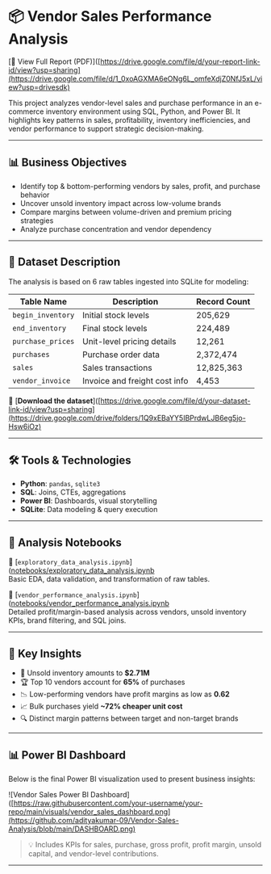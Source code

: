 # 📦 Vendor Sales Performance Analysis

[📄 View Full Report (PDF)]([https://drive.google.com/file/d/your-report-link-id/view?usp=sharing](https://drive.google.com/file/d/1_0xoAGXMA6eONg6L_omfeXdjZ0NfJ5xL/view?usp=drivesdk)

This project analyzes vendor-level sales and purchase performance in an e-commerce inventory environment using SQL, Python, and Power BI. It highlights key patterns in sales, profitability, inventory inefficiencies, and vendor performance to support strategic decision-making.

---

## 📊 Business Objectives

- Identify top & bottom-performing vendors by sales, profit, and purchase behavior  
- Uncover unsold inventory impact across low-volume brands  
- Compare margins between volume-driven and premium pricing strategies  
- Analyze purchase concentration and vendor dependency

---

## 🧾 Dataset Description

The analysis is based on 6 raw tables ingested into SQLite for modeling:

| Table Name         | Description                                 | Record Count |
|-------------------|---------------------------------------------|--------------|
| `begin_inventory` | Initial stock levels                        | 205,629      |
| `end_inventory`   | Final stock levels                          | 224,489      |
| `purchase_prices` | Unit-level pricing details                  | 12,261       |
| `purchases`       | Purchase order data                         | 2,372,474    |
| `sales`           | Sales transactions                          | 12,825,363   |
| `vendor_invoice`  | Invoice and freight cost info               | 4,453        |

📂 [**Download the dataset**]([https://drive.google.com/file/d/your-dataset-link-id/view?usp=sharing](https://drive.google.com/drive/folders/1Q9xEBaYY5IBPrdwLJB6eg5jo-Hsw6iOz)

---

## 🛠️ Tools & Technologies

- **Python**: `pandas`, `sqlite3`
- **SQL**: Joins, CTEs, aggregations
- **Power BI**: Dashboards, visual storytelling
- **SQLite**: Data modeling & query execution

---
## 📑 Analysis Notebooks

📘 [`exploratory_data_analysis.ipynb`]([notebooks/exploratory_data_analysis.ipynb](https://github.com/adityakumar-09/Vendor-Sales-Analysis/blob/main/Exploratroy%20Data%20Analysis.ipynb)  
Basic EDA, data validation, and transformation of raw tables.

📗 [`vendor_performance_analysis.ipynb`]([notebooks/vendor_performance_analysis.ipynb](https://github.com/adityakumar-09/Vendor-Sales-Analysis/blob/main/Venor%20Peformance%20Analysis.ipynb)  
Detailed profit/margin-based analysis across vendors, unsold inventory KPIs, brand filtering, and SQL joins.

---

## 📌 Key Insights

- 💸 Unsold inventory amounts to **$2.71M**
- 🏆 Top 10 vendors account for **65%** of purchases
- 📉 Low-performing vendors have profit margins as low as **0.62**
- 📈 Bulk purchases yield **~72% cheaper unit cost**
- 🔍 Distinct margin patterns between target and non-target brands

---



## 📊 Power BI Dashboard

Below is the final Power BI visualization used to present business insights:

![Vendor Sales Power BI Dashboard]([https://raw.githubusercontent.com/your-username/your-repo/main/visuals/vendor_sales_dashboard.png](https://github.com/adityakumar-09/Vendor-Sales-Analysis/blob/main/DASHBOARD.png)

> 💡 Includes KPIs for sales, purchase, gross profit, profit margin, unsold capital, and vendor-level contributions.

---
